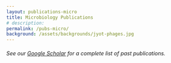 ```yaml
---
layout: publications-micro
title: Microbiology Publications
# description: 
permalink: /pubs-micro/
background: /assets/backgrounds/jyot-phages.jpg
---
```


###### See our [Google Scholar](https://scholar.google.com/citations?user=k93FQp4AAAAJ&hl=en) for a complete list of past publications.


